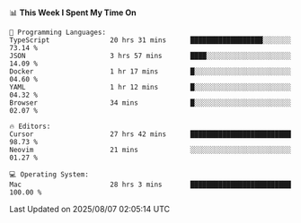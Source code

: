 <!--START_SECTION:waka-->
📊 **This Week I Spent My Time On** 

```text
💬 Programming Languages: 
TypeScript               20 hrs 31 mins      ██████████████████░░░░░░░   73.14 % 
JSON                     3 hrs 57 mins       ████░░░░░░░░░░░░░░░░░░░░░   14.09 % 
Docker                   1 hr 17 mins        █░░░░░░░░░░░░░░░░░░░░░░░░   04.60 % 
YAML                     1 hr 12 mins        █░░░░░░░░░░░░░░░░░░░░░░░░   04.32 % 
Browser                  34 mins             █░░░░░░░░░░░░░░░░░░░░░░░░   02.07 % 

🔥 Editors: 
Cursor                   27 hrs 42 mins      █████████████████████████   98.73 % 
Neovim                   21 mins             ░░░░░░░░░░░░░░░░░░░░░░░░░   01.27 % 

💻 Operating System: 
Mac                      28 hrs 3 mins       █████████████████████████   100.00 % 
```


 Last Updated on 2025/08/07 02:05:14 UTC
<!--END_SECTION:waka-->
